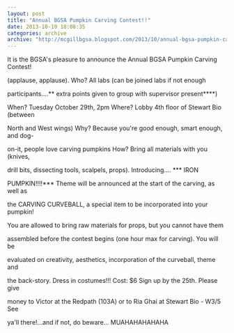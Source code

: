 ```yaml
---
layout: post
title: "Annual BGSA Pumpkin Carving Contest!!"
date: 2013-10-19 18:08:35
categories: archive
archive: "http://mcgillbgsa.blogspot.com/2013/10/annual-bgsa-pumpkin-carving-contest.html"
---
```


It is the BGSA's pleasure to announce the Annual BGSA Pumpkin Carving Contest!

(applause, applause). Who? All labs (can be joined labs if not enough

participants....** extra points given to group with supervisor present****)

When? Tuesday October 29th, 2pm Where? Lobby 4th floor of Stewart Bio (between

North and West wings) Why? Because you're good enough, smart enough, and dog-

on-it, people love carving pumpkins How? Bring all materials with you (knives,

drill bits, dissecting tools, scalpels, props). Introducing.... *** IRON

PUMPKIN!!!!*** Theme will be announced at the start of the carving, as well as

the CARVING CURVEBALL, a special item to be incorporated into your pumpkin!

You are allowed to bring raw materials for props, but you cannot have them

assembled before the contest begins (one hour max for carving). You will be

evaluated on creativity, aesthetics, incorporation of the curveball, theme and

the back-story. Dress in costumes!!! Cost: $6 Sign up by the 25th. Please give

money to Victor at the Redpath (103A) or to Ria Ghai at Stewart Bio - W3/5 See

ya'll there!...and if not, do beware... MUAHAHAHAHAHA




    